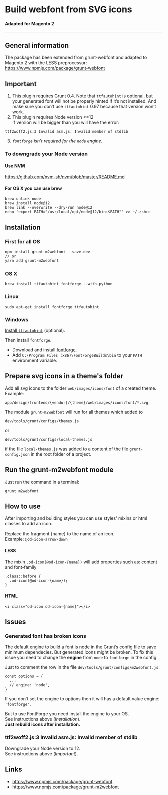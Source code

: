 # Build webfont from SVG icons
#### Adapted for Magento 2
<hr/>

## General information

The package has been extended from grunt-webfont and adapted to Magento 2 with the LESS preprocessor:<br/>
https://www.npmjs.com/package/grunt-webfont

## Important

1. This plugin requires Grunt 0.4. Note that `ttfautohint` is optional, but your generated font will not be properly hinted if it’s not installed. And make sure you don’t use `ttfautohint` 0.97 because that version won’t work.
2. This plugin requires Node version <=12<br/>
If version will be bigger than you will have the error:<br/>
```
ttf2woff2.js:3 Invalid asm.js: Invalid member of stdlib
```
3. *`fontforge` isn’t required for the `node` engine.*

### To downgrade your Node version

#### Use NVM

https://github.com/nvm-sh/nvm/blob/master/README.md

#### For OS X you can use brew 

```
brew unlink node
brew install node@12
brew link --overwrite --dry-run node@12
echo 'export PATH="/usr/local/opt/node@12/bin:$PATH"' >> ~/.zshrc
```

## Installation

### First for all OS
```
npm install grunt-m2webfont --save-dev
// or
yarn add grunt-m2webfont
```

### OS X

```
brew install ttfautohint fontforge --with-python
```

### Linux

```
sudo apt-get install fontforge ttfautohint
```

### Windows

[Install `ttfautohint`](http://www.freetype.org/ttfautohint/#download) (optional).

Then install `fontforge`.
* Download and install [fontforge](http://fontforge.github.io/en-US/downloads/windows/).
* Add `C:\Program Files (x86)\FontForgeBuilds\bin` to your `PATH` environment variable.

## Prepare svg icons in a theme's folder

Add all svg icons to the folder `web/images/icons/font` of a created theme.<br/>
Example:
```
app/design/frontend/{vendor}/{theme}/web/images/icons/font/*.svg
```

The module `grunt-m2webfont` will run for all themes which added to<br/>
```
dev/tools/grunt/configs/themes.js
```
or
```
dev/tools/grunt/configs/local-themes.js
```
if the file `local-themes.js` was added to a content of the file `grunt-config.json` in the root folder of a project.

## Run the grunt-m2webfont module

Just run the command in a terminal:

```
grunt m2webfont
```

## How to use

After importing and building styles you can use styles' mixins or html classes to add an icon.

Replace the fragment {name} to the name of an icon.<br/>
Example: `@od-icon-arrow-down`

#### LESS

The mixin `.od-icon(@od-icon-{name})` will add properties such as: content and font-family

```
.class::before {
  .od-icon(@od-icon-{name});
}
```

#### HTML

```
<i class="od-icon od-icon-{name}"></i>
```

## Issues

### Generated font has broken icons

The default engine to build a font is node in the Grunt’s config file to save minimum dependecies. But  generated icons might be broken. To fix this issue you need to change the <strong>engine</strong> from `node` to `fontforge` in the config.

Just to comment the row in the file `dev/tools/grunt/configs/m2webfont.js`:

```
const options = {
  ...
  // engine: 'node',
}
```

If you don’t set the engine to options then it will has a default value engine: `'fontforge'`.

But to use FontForge you need install the engine to your OS.<br/>
See instructions above (*Installation*).<br/>
<strong>Just rebuild icons after installation.</strong>

### ttf2woff2.js:3 Invalid asm.js: Invalid member of stdlib

Downgrade your Node version to 12.<br/>
See instructions above (*Important*).<br/>

## Links

* https://www.npmjs.com/package/grunt-webfont
* https://www.npmjs.com/package/grunt-m2webfont